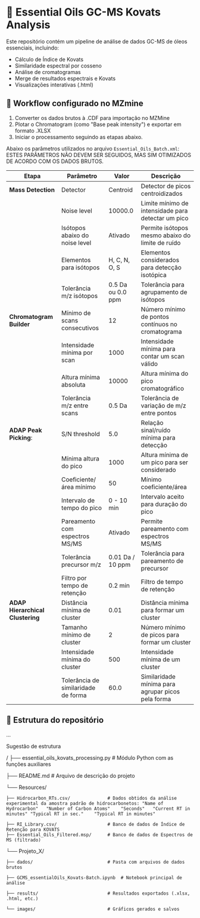 # 🧪 Essential Oils GC-MS Kovats Analysis

Este repositório contém um pipeline de análise de dados GC-MS de óleos essenciais, incluindo:

- Cálculo de Índice de Kovats
- Similaridade espectral por cosseno
- Análise de cromatogramas
- Merge de resultados espectrais e Kovats
- Visualizações interativas (.html)

## 🚩 Workflow configurado no MZmine
1. Converter os dados brutos à .CDF para importação no MZMine
2. Plotar o Chromatogram (como "Base peak intensity") e exportar em formato .XLSX
3. Iniciar o processamento seguindo as etapas abaixo.

Abaixo os parâmetros utilizados no arquivo `Essential_Oils_Batch.xml`: ESTES PARÂMETROS NÃO DEVEM SER SEGUIDOS, MAS SIM OTIMIZADOS DE ACORDO COM OS DADOS BRUTOS.

| **Etapa**                   | **Parâmetro**                           | **Valor**                      | **Descrição**                                                   |
|-----------------------------|----------------------------------------|--------------------------------|-----------------------------------------------------------------|
| **Mass Detection**           | Detector                                | Centroid                       | Detector de picos centroidizados                                |
|                             | Noise level                             | 10000.0                        | Limite mínimo de intensidade para detectar um pico              |
|                             | Isótopos abaixo do noise level          | Ativado                        | Permite isótopos mesmo abaixo do limite de ruído               |
|                             | Elementos para isótopos                 | H, C, N, O, S                  | Elementos considerados para detecção isotópica                  |
|                             | Tolerância m/z isótopos                 | 0.5 Da ou 0.0 ppm            | Tolerância para agrupamento de isótopos                         |
| **Chromatogram Builder**     | Mínimo de scans consecutivos            | 12                             | Número mínimo de pontos contínuos no cromatograma               |
|                             | Intensidade mínima por scan              | 1000                           | Intensidade mínima para contar um scan válido                   |
|                             | Altura mínima absoluta                  | 10000                          | Altura mínima do pico cromatográfico                            |
|                             | Tolerância m/z entre scans              | 0.5 Da                         | Tolerância de variação de m/z entre pontos                      |
| **ADAP Peak Picking**:      | S/N threshold                           | 5.0                            | Relação sinal/ruído mínima para detecção                        |
|                             | Mínima altura do pico                   | 1000                           | Altura mínima de um pico para ser considerado                   |
|                             | Coeficiente/área mínimo                 | 50                             | Mínimo coeficiente/área                                        |
|                             | Intervalo de tempo do pico              | 0 - 10 min                     | Intervalo aceito para duração do pico                           |
|                             | Pareamento com espectros MS/MS          | Ativado                        | Permite pareamento com espectros MS/MS                          |
|                             | Tolerância precursor m/z                | 0.01 Da / 10 ppm               | Tolerância para pareamento de precursor                         |
|                             | Filtro por tempo de retenção            | 0.2 min                        | Filtro de tempo de retenção                                     |
| **ADAP Hierarchical Clustering**     | Distância mínima de cluster             | 0.01                           | Distância mínima para formar um cluster                         |
|                             | Tamanho mínimo de cluster               | 2                              | Número mínimo de picos para formar um cluster                   |
|                             | Intensidade mínima do cluster           | 500                            | Intensidade mínima de um cluster                                |
|                             | Tolerância de similaridade de forma     | 60.0                           | Similaridade mínima para agrupar picos pela forma               |
## 📂 Estrutura do repositório

...
 

Sugestão de estrutura

/
├── essential_oils_kovats_processing.py   # Módulo Python com as funções auxiliares

├── README.md                             # Arquivo de descrição do projeto

└── Resources/

    ├── Hidrocarbon_RTs.csv/              # Dados obtidos da análise experimental da amostra padrão de hidrocarbonetos: "Name of Hydrocarbon"	"Number of Carbon Atoms"	"Seconds"	"Current RT in minutes"	"Typical RT in sec."	"Typical RT in minutes"

    ├── RI_Library.csv/                   # Banco de dados de Índice de Retenção para KOVATS
    ├── Essential_Oils_Filtered.msp/      # Banco de dados de Espectros de MS (filtrado)

└── Projeto_X/

    ├── dados/                            # Pasta com arquivos de dados brutos
    
    ├── GCMS_essentialOils_Kovats-Batch.ipynb  # Notebook principal de análise
    
    ├── results/                          # Resultados exportados (.xlsx, .html, etc.)
    
    └── images/                           # Gráficos gerados e salvos


